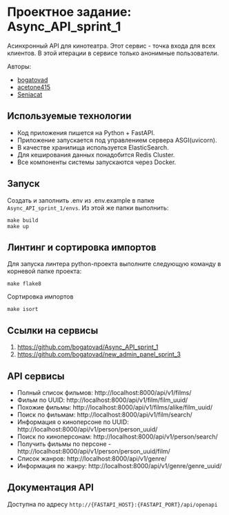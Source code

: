 # Проектное задание: Async_API_sprint_1
Асинхронный API для кинотеатра. Этот сервис - точка входа для всех клиентов. В этой итерации в сервисе только анонимные пользователи.

Авторы:
 - [bogatovad](https://github.com/bogatovad)
 - [acetone415](https://github.com/acetone415)
 - [Seniacat](https://github.com/Seniacat)

## Используемые технологии
 - Код приложения пишется на Python + FastAPI.
 - Приложение запускается под управлением сервера ASGI(uvicorn).
 - В качестве хранилища используется ElasticSearch.
 - Для кеширования данных понадобится Redis Cluster.
 - Все компоненты системы запускаются через Docker.


## Запуск
Создать и заполнить .env из .env.example в папке `Async_API_sprint_1/envs`.
Из этой же папки выполнить:
```
make build
make up
```

## Линтинг и сортировка импортов
Для запуска линтера python-проекта выполните следующую команду в корневой папке проекта:
```
make flake8
```
Сортировка импортов
```
make isort
```

## Ссылки на сервисы

1. https://github.com/bogatovad/Async_API_sprint_1
2. https://github.com/bogatovad/new_admin_panel_sprint_3


## API сервисы

 - Полный список фильмов: http://localhost:8000/api/v1/films/
 - Фильм по UUID: http://localhost:8000/api/v1/film/film_uuid/
 - Похожие фильмы: http://localhost:8000/api/v1/films/alike/film_uuid/
 - Поиск по фильмам: http://localhost:8000/api/v1/film/search/
 - Информация о киноперсоне по UUID: http://localhost:8000/api/v1/person/person_uuid/
 - Поиск по киноперсонам: http://localhost:8000/api/v1/person/search/
 - Получить фильмы по персоне - http://localhost:8000/api/v1/person/person_uuid/film/
 - Список жанров: http://localhost:8000/api/v1/genre/
 - Информация по жанру: http://localhost:8000/api/v1/genre/genre_uuid/


## Документация API
Доступна по адресу `http://{FASTAPI_HOST}:{FASTAPI_PORT}/api/openapi`

